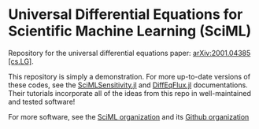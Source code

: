 # Universal Differential Equations for Scientific Machine Learning (SciML)

Repository for the universal differential equations paper: [arXiv:2001.04385 [cs.LG]](https://arxiv.org/abs/2001.04385).

This repository is simply a demonstration. For more up-to-date versions of these codes, see the 
[SciMLSensitivity.jl](https://docs.sciml.ai/SciMLSensitivity/stable/) and
[DiffEqFlux.jl](https://docs.sciml.ai/DiffEqFlux/stable/) documentations. Their tutorials incorporate all of the
ideas from this repo in well-maintained and tested software!

For more software, see the [SciML organization](https://sciml.ai/) and its [Github organization](https://github.com/SciML/)
